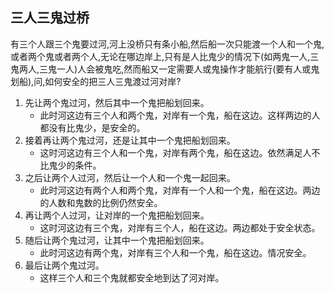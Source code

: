 ## 三人三鬼过桥
有三个人跟三个鬼要过河,河上没桥只有条小船,然后船一次只能渡一个人和一个鬼,或者两个鬼或者两个人,无论在哪边岸上,只有是人比鬼少的情况下(如两鬼一人,三鬼两人,三鬼一人)人会被鬼吃,然而船又一定需要人或鬼操作才能航行(要有人或鬼划船),问,如何安全的把三人三鬼渡过河对岸?



1. 先让两个鬼过河，然后其中一个鬼把船划回来。
    - 此时河这边有三个人和两个鬼，对岸有一个鬼，船在这边。这样两边的人都没有比鬼少，是安全的。
2. 接着再让两个鬼过河，还是让其中一个鬼把船划回来。
    - 这时河这边有三个人和一个鬼，对岸有两个鬼，船在这边。依然满足人不比鬼少的条件。
3. 之后让两个人过河，然后让一个人和一个鬼一起回来。
    - 此时河这边有两个人和两个鬼，对岸有一个人和一个鬼，船在这边。两边的人数和鬼数的比例仍然安全。
4. 再让两个人过河，让对岸的一个鬼把船划回来。
    - 这时河这边有三个鬼，对岸有三个人，船在这边。两边都处于安全状态。
5. 随后让两个鬼过河，让其中一个鬼把船划回来。
    - 此时河这边有两个鬼，对岸有三个人和一个鬼，船在这边。情况安全。
6. 最后让两个鬼过河。
    - 这样三个人和三个鬼就都安全地到达了河对岸。